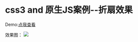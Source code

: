 # css3 and 原生JS案例--折扇效果

Demo:[点我查看](https://wstreet.github.io/foldingfan/)

效果图：
![](http://oiqshtf3v.bkt.clouddn.com/foldingfan.gif)



